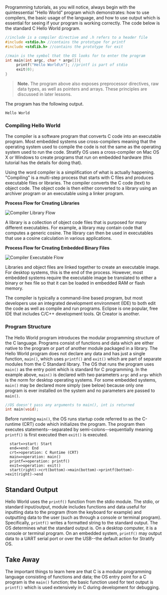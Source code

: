 Programming tutorials, as you will notice, always begin with the quintessential
"Hello World" program which demonstrates: how to use compilers, the basic usage
of the language, and how to use output which is essential for seeing if your program is working correctly. The code below is the standard C Hello World program.

```cpp
//include is a compiler directive and .h refers to a header file
#include <stdio.h> //contains the prototype for printf
#include <stdlib.h> //contains the prototype for exit

//main is the symbol that the OS looks for to enter the program
int main(int argc, char * argv[]){  
     printf("Hello World\n"); //printf is part of stdio
     exit(0);
}
```



> **Note.** The program above also exposes preprocessor directives,
raw data types, as well as pointers and arrays. These principles are discussed
in later lessons.

The program has the following output.

```
Hello World
```

### Compiling Hello World

The compiler is a software program that converts C code into an executable program. Most embedded systems use cross-compilers meaning that the operating system used to compile the code is not the same as the operating system used to run the code. Stratify OS uses a cross-compiler on Mac OS X or Windows to create programs that run on embedded hardware (this tutorial has the details for doing that).

Using the word compiler is a simplification of what is actually happening. "Compiling" is a multi-step process that starts with C files and produces executable files or libraries. The compiler converts the C code (text) to object code. The object code is then either converted to a library using an archiver program or an executable using a linker program.

**Process Flow for Creating Libraries**

![Compiler Library Flow](/images/compiler-library-flow.svg)

A library is a collection of object code files that is purposed for many different executables. For example, a library may contain code that computes a generic cosine. The library can then be used in executables that use a cosine calculation in various applications.

**Process Flow for Creating Embedded Binary Files**

![Compiler Executable Flow](/images/compiler-executable-flow.svg)

Libraries and object files are linked together to create an executable image. For desktop systems, this is the end of the process. However, most embedded systems require the executable image be translated to either a binary or hex file so that it can be loaded in embedded RAM or flash memory.

The compiler is typically a command-line based program, but most developers use an integrated development environment (IDE) to both edit the code as well as compile and run programs. Eclipse is one popular, free IDE that includes C/C++ development tools. Qt Creator is another.

### Program Structure

The Hello World program introduces the modular programming structure of the C language. Programs consist of functions and data which are either native to the program or part of another module packaged in a library. The Hello World program does not declare any data and has just a single function, `main()`, which uses `printf()` and `exit()` which are part of separate modules from the C Standard library. The OS that runs the program uses `main()` as the entry point which is standard for C programming. In the example above, `main()` is declared with two parameters `argc` and `argv` which is the norm for desktop operating systems. For some embedded systems, `main()` may be declared more simply (see below) because only one program is ever installed on the system and no parameters are passed to `main()`.

```cpp
//OS doesn't pass any arguments to main(), int is returned
int main(void);
```

Before running `main()`, the OS runs startup code referred to as the C-runtime (CRT) code which initializes the program. The program then executes statements--separated by semi-colons--sequentially meaning `printf()` is first executed then `exit()` is executed.

```flowchart
  start=>start: Start
  end=>end: End
  crt=>operation: C Runtime (CRT)
  main=>operation: main()
  printf=>operation: printf()
  exit=>operation: exit()
  start(right)->crt(bottom)->main(bottom)->printf(bottom)->exit(right)->end
```

## Standard Output

Hello World uses the `printf()` function from the stdio module. The stdio, or standard input/output, module includes functions and data useful for inputting data to the program (from the keyboard for example) and outputting data to the user (such as through a console or terminal program). Specifically, `printf()` writes a formatted string to the standard output. The OS determines what the standard output is. On a desktop computer, it is a console or terminal program. On an embedded system, `printf()` may output data to a UART serial port or over the USB--the default action for Stratify OS.

## Take Away

The important things to learn here are that C is a modular programming language consisting of functions and data; the OS entry point for a C program is the `main()` function; the basic function used for text output is `printf()` which is used extensively in C during development for debugging.

